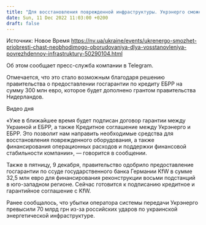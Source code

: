 ```yaml
---
title: "Для восстановления поврежденной инфраструктуры. Укрэнерго сможет приобрести часть необходимого оборудования"
date: Sun, 11 Dec 2022 11:03:00 +0200
draft: false
---
```

Источник: Новое Время https://nv.ua/ukraine/events/ukrenergo-smozhet-priobresti-chast-neobhodimogo-oborudovaniya-dlya-vosstanovleniya-povrezhdennoy-infrastruktury-50290104.html


Об этом сообщает пресс-служба компании в Telegram.

Отмечается, что это стало возможным благодаря решению правительства о предоставлении госгарантии по кредиту ЕБРР на сумму 300 млн евро, которое будет дополнено грантом правительства Нидерландов.

 Видео дня   

«Уже в ближайшее время будет подписан договор гарантии между Украиной и ЕБРР, а также Кредитное соглашение между Укрэнерго и ЕБРР. Это позволит нам направить необходимые средства для восстановления поврежденного оборудования, а также финансирования операционных расходов и поддержки финансовой стабильности компании», — говорится в сообщении.

Также в пятницу, 9 декабря, правительство одобрило предоставление госгарантии по ссуде государственного банка Германии KfW в сумме 32,5 млн евро для финансирования реконструкции восьми подстанций в юго-западном регионе. Сейчас готовится к подписанию кредитное и гарантийное соглашение с KfW.

Ранее сообщалось, что убытки оператора системы передачи Укрэнерго превысили 70 млрд грн из-за российских ударов по украинской энергетической инфраструктуре.
